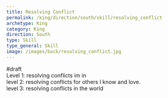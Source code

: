 ```yaml
---
title: Resolving Conflict
permalink: /king/direction/south/skill/resolving_conflict
archetype: King
category: King
direction: South
type: Skill
type_general: Skill
image: /images/back/resolving_conflict.jpg
---
```

#draft   
Level 1: resolving conflicts im in  
level 2: resolving conflicts for others I know and love.   
level 3: resolving conflicts in the world

